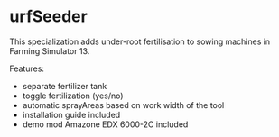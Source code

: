 urfSeeder
=========
This specialization adds under-root fertilisation to sowing machines in Farming Simulator 13. 

Features: 
- separate fertilizer tank 
- toggle fertilization (yes/no) 
- automatic sprayAreas based on work width of the tool 
- installation guide included
- demo mod Amazone EDX 6000-2C included
